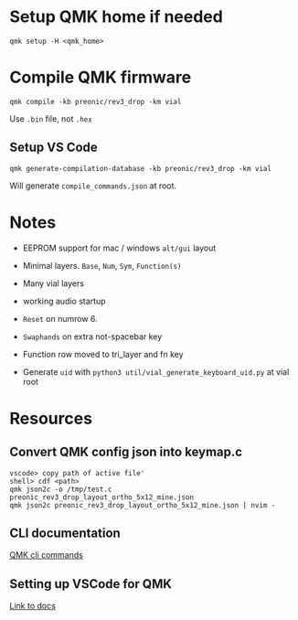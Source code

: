# Setup QMK home if needed

`qmk setup -H <qmk_home>`

# Compile QMK firmware

`qmk compile -kb preonic/rev3_drop -km vial`

Use `.bin` file, not `.hex`

## Setup VS Code

`qmk generate-compilation-database -kb preonic/rev3_drop -km vial`

Will generate `compile_commands.json` at root.

# Notes

-   EEPROM support for mac / windows `alt/gui` layout

-   Minimal layers. `Base`, `Num`, `Sym`, `Function(s)`

-   Many vial layers

-   working audio startup

-   `Reset` on numrow 6.

-   `Swaphands` on extra not-spacebar key

-   Function row moved to tri_layer and fn key

-   Generate `uid` with `python3 util/vial_generate_keyboard_uid.py` at vial root

# Resources

## Convert QMK config json into keymap.c

```
vscode> copy path of active file'
shell> cdf <path>
qmk json2c -o /tmp/test.c preonic_rev3_drop_layout_ortho_5x12_mine.json
qmk json2c preonic_rev3_drop_layout_ortho_5x12_mine.json | nvim -
```

## CLI documentation

[QMK cli commands](https://docusaurus.qmk.fm/cli_commands/#qmk-kle2json)

## Setting up VSCode for QMK

[Link to docs](../../../../docs/other_vscode.md)
